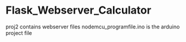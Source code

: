 # Flask_Webserver_Calculator
proj2 contains webserver files
nodemcu_programfile.ino is the arduino project file
